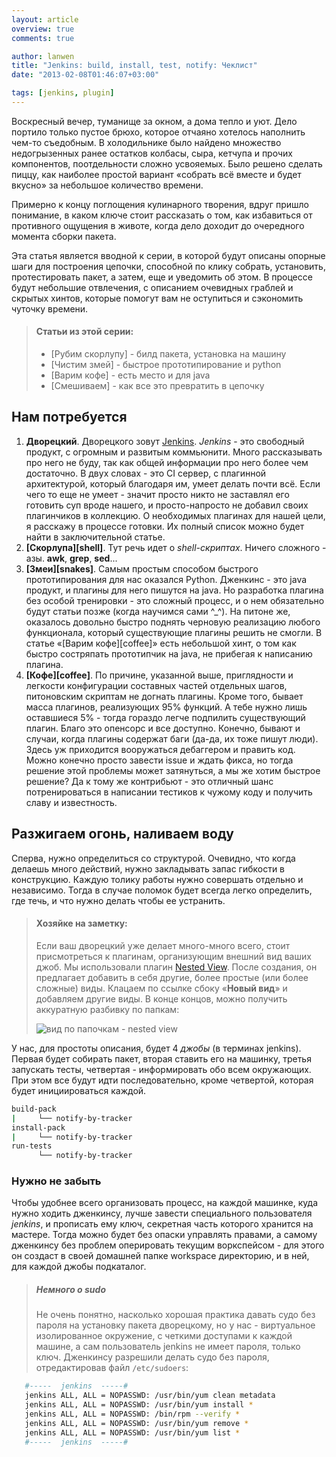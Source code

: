 ```yaml
---
layout: article
overview: true
comments: true

author: lanwen
title: "Jenkins: build, install, test, notify: Чеклист"
date: "2013-02-08T01:46:07+03:00"

tags: [jenkins, plugin]
---
```


Воскресный вечер, туманище за окном, а дома тепло и уют. Дело портило только пустое брюхо,
которое отчаяно хотелось наполнить чем-то съедобным. В холодильнике было найдено множество
недогрызенных ранее остатков колбасы, сыра, кетчупа и прочих компонентов, поотдельности
сложно усвояемых. Было решено сделать пиццу, как наиболее простой вариант «собрать всё вместе
и будет вкусно» за небольшое количество времени.
<!--more-->

Примерно к концу поглощения кулинарного творения, вдруг пришло понимание, в каком ключе стоит
рассказать о том, как избавиться от противного ощущения в животе, когда дело доходит до
очередного момента сборки пакета.

Эта статья является вводной к серии, в которой будут описаны опорные шаги для построения цепочки, способной по клику
собрать, установить, протестировать пакет, а затем, еще и уведомить об этом. В процессе будут небольшие отвлечения, с
описанием очевидных граблей и скрытых хинтов, которые помогут вам не оступиться и сэкономить чуточку времени.

> #### Статьи из этой серии:
>* [Рубим скорлупу] - билд пакета, установка на машину
>* [Чистим змей] - быстрое прототипирование и python
>* [Варим кофе] - есть место и для java
>* [Смешиваем] - как все это превратить в цепочку

## Нам потребуется

1. **Дворецкий**. Дворецкого зовут [Jenkins][1]. *Jenkins* - это свободный продукт, с
огромным и развитым коммьюнити. Много рассказывать про него не буду, так как общей информации про него более
чем достаточно. В двух словах - это CI сервер, с плагинной архитектурой,
который благодаря им, умеет делать почти всё. Если чего то еще не умеет - значит просто никто
не заставлял его готовить суп вроде нашего, и просто-напросто не добавил своих плагинчиков в
коллекцию. О необходимых плагинах для нашей цели, я расскажу в процессе готовки. Их полный список можно будет найти
в заключительной статье.
2. **[Скорлупа][shell]**. Тут речь идет о *shell-скриптах*. Ничего сложного - азы. **awk**, **grep**,
**sed**... 
3. **[Змеи][snakes]**. Самым простым способом быстрого прототипирования для нас оказался Python.
Дженкинс - это java продукт, и плагины для него пишутся на java. Но разработка плагина без
особой тренировки - это сложный процесс, и о нем обязательно будут статьи позже (когда
научимся сами ^_^). На питоне же, оказалось довольно быстро поднять черновую реализацию
любого функционала, который существующие плагины решить не смогли. В статье «[Варим кофе][coffee]» есть небольшой хинт,
о том как быстро состряпать прототипчик на java, не прибегая к написанию плагина.
4. **[Кофе][coffee]**. По причине, указанной выше, приглядности и легкости конфигурации составных
частей отдельных шагов, питоновским скриптам не догнать плагины. Кроме того, бывает масса
плагинов, реализующих 95% функций. А тебе нужно лишь оставшиеся 5% - тогда гораздо легче
подпилить существующий плагин. Благо это опенсорс и все доступно. Конечно, бывают и случаи,
когда плагины содержат баги (да-да, их тоже пишут люди). Здесь уж приходится вооружаться
дебаггером и править код. Можно конечно просто завести issue и ждать фикса, но тогда решение
этой проблемы может затянуться, а мы же хотим быстрое решение? Да к тому же контрибьют - это
отличный шанс потренироваться в написании тестиков к чужому коду и получить славу и известность. 

## Разжигаем огонь, наливаем воду

Сперва, нужно определиться со структурой. Очевидно, что когда делаешь много действий, нужно закладывать запас
гибкости в конструкцию. Каждую толику работы нужно совершать отдельно и независимо. Тогда в случае поломок будет всегда
легко определить, где течь, и что нужно делать чтобы ее устранить.

> #### Хозяйке на заметку: 
>
> Если ваш дворецкий уже делает много-много всего, стоит присмотреться к плагинам,
организующим внешний вид ваших джоб. Мы использовали плагин [Nested View][2].
После создания, он предлагает добавить в себя другие, более простые (или более сложные) виды.
Клацаем по ссылке сбоку «**Новый вид**» и добавляем другие виды.
В конце концов, можно получить аккуратную разбивку по папкам: 
>
> ![вид по папочкам - nested view][3]


У нас, для простоты описания, будет 4 *джобы* (в терминах jenkins). Первая будет собирать
пакет, вторая ставить его на машинку, третья запускать тесты, четвертая - информировать обо
всем окружающих. При этом все будут идти последовательно, кроме четвертой, которая будет
инициироваться каждой.

```bash
build-pack
|     └── notify-by-tracker 
install-pack
|     └── notify-by-tracker
run-tests
      └── notify-by-tracker
```

### Нужно не забыть

Чтобы удобнее всего организовать процесс, на каждой машинке, куда нужно ходить дженкинсу, лучше завести специального пользователя
*jenkins*, и прописать ему ключ, секретная часть которого хранится на мастере. Тогда можно будет без опаски управлять правами, а самому
дженкинсу без проблем оперировать текущим воркспейсом - для этого он создаст в своей домашней папке workspace директорию, и в ней,
для каждой джобы подкаталог.

> ##### Немного о sudo
> Не очень понятно, насколько хорошая практика давать судо без пароля на установку пакета дворецкому, но у нас - виртуальное
изолированное окружение, с четкими доступами к каждой машине, а сам пользователь jenkins не имеет пароля, только ключ.
Дженкинсу разрешили делать судо без пароля, отредактировав файл `/etc/sudoers`:
>
```bash
   #-----  jenkins  -----#
   jenkins ALL, ALL = NOPASSWD: /usr/bin/yum clean metadata
   jenkins ALL, ALL = NOPASSWD: /usr/bin/yum install *
   jenkins ALL, ALL = NOPASSWD: /bin/rpm --verify *
   jenkins ALL, ALL = NOPASSWD: /usr/bin/yum remove *
   jenkins ALL, ALL = NOPASSWD: /usr/bin/yum list *
   #-----  jenkins  -----#
```


  [1]: http://jenkins-ci.org/
  [2]: https://wiki.jenkins-ci.org/display/JENKINS/Nested+View+Plugin
  [3]: http://img-fotki.yandex.ru/get/9307/27441075.0/0_ebe23_7d26af5_orig

